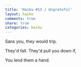 ```yaml
---
title: 'Haiku #13 / Ungrateful'
layout: haiku
comments: true
share: true
categories: haiku
---
```


Sans you, they would trip.

They'd fall. They'd pull you down if,

You lend them a hand.
